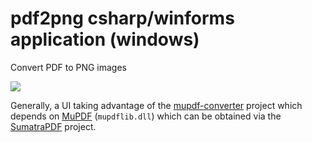 # pdf2png csharp/winforms application (windows)

Convert PDF to PNG images

![](https://raw.github.com/tfoxo/System.Cor3/master/Source-Console/Pdf2Png/info/pdfmatrixfilter.png)

Generally, a UI taking advantage of the [mupdf-converter] project which depends on [MuPDF] (`mupdflib.dll`) which can be obtained via the [SumatraPDF] project.

[MuPDF]: http://www.mupdf.com
[SumatraPDF]: blog.kowalczyk.info/software/sumatrapdf/free-pdf-reader.html‎
[mupdf-converter]: https://code.google.com/p/mupdf-converter/source/browse/trunk/MuPDF/MuPDFConverter.cs?r=2
